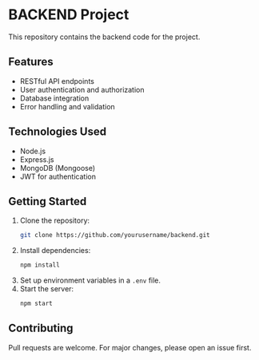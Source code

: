 # BACKEND Project

This repository contains the backend code for the project.

## Features

- RESTful API endpoints
- User authentication and authorization
- Database integration
- Error handling and validation

## Technologies Used

- Node.js
- Express.js
- MongoDB (Mongoose)
- JWT for authentication

## Getting Started

1. Clone the repository:
    ```bash
    git clone https://github.com/yourusername/backend.git
    ```
2. Install dependencies:
    ```bash
    npm install
    ```
3. Set up environment variables in a `.env` file.
4. Start the server:
    ```bash
    npm start
    ```

## Contributing

Pull requests are welcome. For major changes, please open an issue first.
